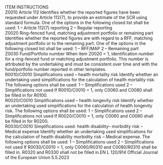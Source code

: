  
ITEM  INSTRUCTIONS  
Z0010  Article 112  Identifies whether the reported figures have been requested under Article 112(7), 
to provide an estimate of the SCR using standard formula. One of the options in 
the following closed list shall be used: 
1 – Article 112(7) reporting 
2 – Regular reporting  
Z0020  Ring–fenced fund, matching 
adjustment portfolio or 
remaining part  Identifies whether the reported figures are with regard to a RFF, matching 
adjustment portfolio or to the remaining part. One of the options in the 
following closed list shall be used: 
1 – RFF/MAP 
2 – Remaining part  
Z0030  Fund/Portfolio number  When item Z0020 = 1, identification number for a ring-fenced fund or matching 
adjustment portfolio. This number is attributed by the undertaking and must be 
consistent over time and with the fund/portfolio number reported in other 
templates.  
R0010/C0010  Simplifications used – health 
mortality risk  Identify whether an undertaking used simplifications for the calculation of health 
mortality risk. The following options shall be used: 
1 – Simplifications used 
2 – Simplifications not used 
If R0010/C0010 = 1, only C0060 and C0080 shall be filled in for R0100.  
R0020/C0010  Simplifications used – health 
longevity risk  Identify whether an undertaking used simplifications for the calculation of health 
longevity risk. The following options shall be used: 
1 – Simplifications used 
2 – Simplifications not used 
If R0020/C0010 = 1, only C0060 and C0080 shall be filled in for R0200.  
R0030/C0010  Simplifications used: health 
disability– morbidity risk – 
Medical expense  Identify whether an undertaking used simplifications for the calculation of health 
disability morbidity risk – Medical expense. The following options shall be used: 
1 – Simplifications used 
2 – Simplifications not used 
If R0030/C0010 = 1, only C0060/R0310 and C0080/R0310 shall be filled in. 
R0320 and R0330 shall not be filled in.EN  L 120/914 Official Journal of the European Union 5.5.2023